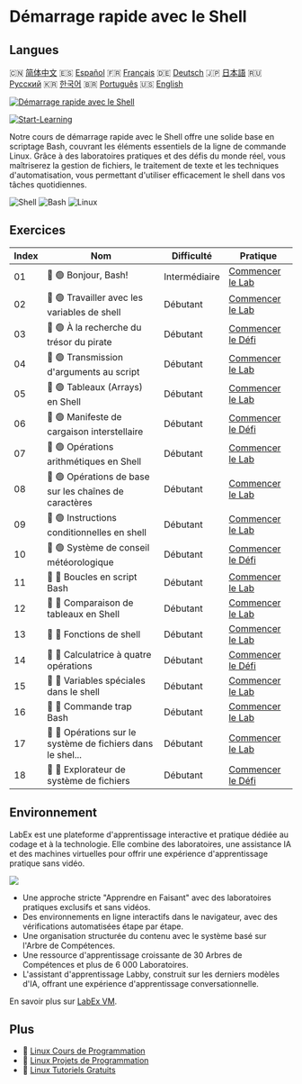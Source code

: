 # Démarrage rapide avec le Shell

## Langues

🇨🇳 [简体中文](README_zh.md) 🇪🇸 [Español](README_es.md) 🇫🇷 [Français](README_fr.md) 🇩🇪 [Deutsch](README_de.md) 🇯🇵 [日本語](README_ja.md) 🇷🇺 [Русский](README_ru.md) 🇰🇷 [한국어](README_ko.md) 🇧🇷 [Português](README_pt.md) 🇺🇸 [English](README.md) 

[![Démarrage rapide avec le Shell](https://cover-creator.labex.io/quick-start-with-shell.png?lang=fr)](https://labex.io/fr/courses/quick-start-with-shell)

[![Start-Learning](https://img.shields.io/badge/Start-Learning-whitesmoke?style=for-the-badge)](https://labex.io/fr/courses/quick-start-with-shell)

Notre cours de démarrage rapide avec le Shell offre une solide base en scriptage Bash, couvrant les éléments essentiels de la ligne de commande Linux. Grâce à des laboratoires pratiques et des défis du monde réel, vous maîtriserez la gestion de fichiers, le traitement de texte et les techniques d'automatisation, vous permettant d'utiliser efficacement le shell dans vos tâches quotidiennes.

![Shell](https://img.shields.io/badge/Shell-whitesmoke?style=for-the-badge&logo=shell)
![Bash](https://img.shields.io/badge/Bash-whitesmoke?style=for-the-badge&logo=bash)
![Linux](https://img.shields.io/badge/Linux-whitesmoke?style=for-the-badge&logo=linux)


## Exercices

|   Index | Nom                                                         | Difficulté    | Pratique                                                                                                                  |
|---------|-------------------------------------------------------------|---------------|---------------------------------------------------------------------------------------------------------------------------|
|      01 | 📖 🟢 Bonjour, Bash!                                        | Intermédiaire | <a target='_blank' href='https://labex.io/fr/tutorials/linux-hello-bash-388809'>Commencer le Lab</a>                      |
|      02 | 📖 🟢 Travailler avec les variables de shell                | Débutant      | <a target='_blank' href='https://labex.io/fr/tutorials/shell-working-with-shell-variables-388810'>Commencer le Lab</a>    |
|      03 | 🎯 🟢 À la recherche du trésor du pirate                    | Débutant      | <a target='_blank' href='https://labex.io/fr/tutorials/shell-finding-the-pirate-s-treasure-388807'>Commencer le Défi</a>  |
|      04 | 📖 🟢 Transmission d'arguments au script                    | Débutant      | <a target='_blank' href='https://labex.io/fr/tutorials/shell-passing-arguments-to-the-script-388811'>Commencer le Lab</a> |
|      05 | 📖 🟢 Tableaux (Arrays) en Shell                            | Débutant      | <a target='_blank' href='https://labex.io/fr/tutorials/shell-shell-arrays-388812'>Commencer le Lab</a>                    |
|      06 | 🎯 🟢 Manifeste de cargaison interstellaire                 | Débutant      | <a target='_blank' href='https://labex.io/fr/tutorials/shell-interstellar-cargo-manifest-388869'>Commencer le Défi</a>    |
|      07 | 📖 🟢 Opérations arithmétiques en Shell                     | Débutant      | <a target='_blank' href='https://labex.io/fr/tutorials/shell-arithmetic-operations-in-shell-388813'>Commencer le Lab</a>  |
|      08 | 📖 🟢 Opérations de base sur les chaînes de caractères      | Débutant      | <a target='_blank' href='https://labex.io/fr/tutorials/shell-basic-string-operations-388814'>Commencer le Lab</a>         |
|      09 | 📖 🟢 Instructions conditionnelles en shell                 | Débutant      | <a target='_blank' href='https://labex.io/fr/tutorials/linux-conditional-statements-in-shell-388815'>Commencer le Lab</a> |
|      10 | 🎯 🟢 Système de conseil météorologique                     | Débutant      | <a target='_blank' href='https://labex.io/fr/tutorials/shell-weather-advisory-system-388885'>Commencer le Défi</a>        |
|      11 | 📖 🔵 Boucles en script Bash                                | Débutant      | <a target='_blank' href='https://labex.io/fr/tutorials/shell-bash-scripting-loops-388816'>Commencer le Lab</a>            |
|      12 | 📖 🔵 Comparaison de tableaux en Shell                      | Débutant      | <a target='_blank' href='https://labex.io/fr/tutorials/shell-comparing-arrays-in-shell-388817'>Commencer le Lab</a>       |
|      13 | 📖 🔵 Fonctions de shell                                    | Débutant      | <a target='_blank' href='https://labex.io/fr/tutorials/shell-shell-functions-388818'>Commencer le Lab</a>                 |
|      14 | 🎯 🔵 Calculatrice à quatre opérations                      | Débutant      | <a target='_blank' href='https://labex.io/fr/tutorials/shell-four-function-calculator-388893'>Commencer le Défi</a>       |
|      15 | 📖 🔵 Variables spéciales dans le shell                     | Débutant      | <a target='_blank' href='https://labex.io/fr/tutorials/shell-special-variables-in-shell-388819'>Commencer le Lab</a>      |
|      16 | 📖 🔵 Commande trap Bash                                    | Débutant      | <a target='_blank' href='https://labex.io/fr/tutorials/linux-bash-trap-command-388820'>Commencer le Lab</a>               |
|      17 | 📖 🔵 Opérations sur le système de fichiers dans le shel... | Débutant      | <a target='_blank' href='https://labex.io/fr/tutorials/shell-file-system-operations-in-shell-388821'>Commencer le Lab</a> |
|      18 | 🎯 🔵 Explorateur de système de fichiers                    | Débutant      | <a target='_blank' href='https://labex.io/fr/tutorials/shell-file-system-explorer-388898'>Commencer le Défi</a>           |

## Environnement

LabEx est une plateforme d'apprentissage interactive et pratique dédiée au codage et à la technologie. Elle combine des laboratoires, une assistance IA et des machines virtuelles pour offrir une expérience d'apprentissage pratique sans vidéo.

![](https://tutorial-screenshot.getvm.io/images/vm-1725247253.png)

- Une approche stricte "Apprendre en Faisant" avec des laboratoires pratiques exclusifs et sans vidéos.
- Des environnements en ligne interactifs dans le navigateur, avec des vérifications automatisées étape par étape.
- Une organisation structurée du contenu avec le système basé sur l'Arbre de Compétences.
- Une ressource d'apprentissage croissante de 30 Arbres de Compétences et plus de 6 000 Laboratoires.
- L'assistant d'apprentissage Labby, construit sur les derniers modèles d'IA, offrant une expérience d'apprentissage conversationnelle.

En savoir plus sur [LabEx VM](https://support.labex.io/using-labex/virtual-machine).

## Plus

- 🔗 [Linux Cours de Programmation](https://github.com/labex-labs/awesome-programming-courses)
- 🔗 [Linux Projets de Programmation](https://github.com/labex-labs/awesome-programming-projects)
- 🔗 [Linux Tutoriels Gratuits](https://github.com/labex-labs/linux-free-tutorials)

